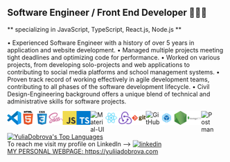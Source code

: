 ## Software Engineer / Front End Developer 👩🏻‍💻
** specializing in JavaScript, TypeScript, React.js, Node.js **

• Experienced Software Engineer with a history of over 5 years in application and website development.
• Managed multiple projects meeting tight deadlines and optimizing code for performance.
• Worked on various projects, from developing solo-projects and web applications to contributing to social media platforms and school management systems.
• Proven track record of working effectively in agile development teams, contributing to all phases of the software development lifecycle.
• Civil Design-Engineering background offers a unique blend of technical and administrative skills for software projects. 

<img align="left" alt="Visual Studio Code" width="32px" src="https://raw.githubusercontent.com/github/explore/80688e429a7d4ef2fca1e82350fe8e3517d3494d/topics/visual-studio-code/visual-studio-code.png" style="max-width:100%;">
<img align="left" alt="HTML5" width="32px" src="https://raw.githubusercontent.com/github/explore/80688e429a7d4ef2fca1e82350fe8e3517d3494d/topics/html/html.png" style="max-width:100%;">
<img align="left" alt="CSS3" width="32px" src="https://raw.githubusercontent.com/github/explore/80688e429a7d4ef2fca1e82350fe8e3517d3494d/topics/css/css.png" style="max-width:100%;">
<img align="left" alt="Sass" width="32px" src="https://raw.githubusercontent.com/github/explore/80688e429a7d4ef2fca1e82350fe8e3517d3494d/topics/sass/sass.png" style="max-width:100%;">
<img align="left" alt="JavaScript" width="32px" src="https://raw.githubusercontent.com/github/explore/80688e429a7d4ef2fca1e82350fe8e3517d3494d/topics/javascript/javascript.png" style="max-width:100%;">
<img align="left" alt="TypeScript" width="32px" src="https://raw.githubusercontent.com/github/explore/80688e429a7d4ef2fca1e82350fe8e3517d3494d/topics/typescript/typescript.png" style="max-width:100%;">
<img align="left" alt="Material-UI" width="32px" src="https://cdn.worldvectorlogo.com/logos/material-ui-1.svg" style="max-width:100%;">
<img align="left" alt="React" width="32px" src="https://raw.githubusercontent.com/github/explore/80688e429a7d4ef2fca1e82350fe8e3517d3494d/topics/react/react.png" style="max-width:100%;">
<img align="left" alt="Redux" width="32px" src="https://raw.githubusercontent.com/github/explore/80688e429a7d4ef2fca1e82350fe8e3517d3494d/topics/redux/redux.png" style="max-width:100%;">
<img align="left" alt="Git" width="32px" src="https://raw.githubusercontent.com/github/explore/80688e429a7d4ef2fca1e82350fe8e3517d3494d/topics/git/git.png" style="max-width:100%;">
<img align="left" alt="GitHub" width="32px" src="https://avatars.slack-edge.com/2020-11-25/1527503386626_319578f21381f9641cd8_512.png" style="max-width:100%;">
<img align="left" alt="Webpack" width="32px" src="https://raw.githubusercontent.com/github/explore/80688e429a7d4ef2fca1e82350fe8e3517d3494d/topics/webpack/webpack.png" />
<img align="left" alt="Node.js" width="32px" src="https://raw.githubusercontent.com/github/explore/80688e429a7d4ef2fca1e82350fe8e3517d3494d/topics/nodejs/nodejs.png" />
<img align="left" alt="MongoDB" width="32px" src="https://raw.githubusercontent.com/github/explore/80688e429a7d4ef2fca1e82350fe8e3517d3494d/topics/mongodb/mongodb.png" /> 
<img align="left" alt="Postman" width="32px" src="https://cdn.coursehunter.net/category/postman.png" /> 
<br/>
 <div> <a href="https://github.com/YuliaDobrova"><img alt="YuliaDobrova's Top Languages" src="https://denvercoder1-github-readme-stats.vercel.app/api/top-langs/?username=YuliaDobrova&langs_count=4&layout=compact&theme=react&border_color=7F3FBF&bg_color=0D1117&title_color=F85D7F&icon_color=F8D866" height="180px" width="100%"/></a>
 </div>
To reach me visit my profile on LinkedIn --> <a href="https://www.linkedin.com/in/yuliia-dobrova/" target="_blank"><img  alt="linkedin" width="20px" src="https://cdn-icons-png.flaticon.com/512/174/174857.png" /></a>
<br/>
<a href="https://yuliiadobrova.com" target="_blank">MY PERSONAL WEBPAGE: https://yuliiadobrova.com </a>


